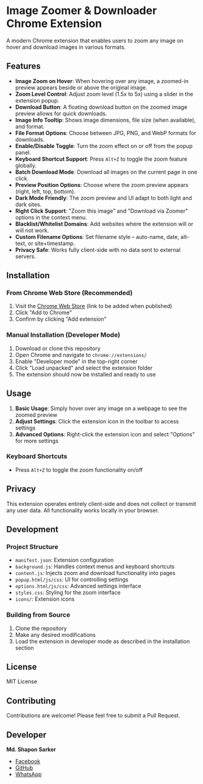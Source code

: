 # Image Zoomer & Downloader Chrome Extension

A modern Chrome extension that enables users to zoom any image on hover and download images in various formats.

## Features

- **Image Zoom on Hover**: When hovering over any image, a zoomed-in preview appears beside or above the original image.
- **Zoom Level Control**: Adjust zoom level (1.5x to 5x) using a slider in the extension popup.
- **Download Button**: A floating download button on the zoomed image preview allows for quick downloads.
- **Image Info Tooltip**: Shows image dimensions, file size (when available), and format.
- **File Format Options**: Choose between JPG, PNG, and WebP formats for downloads.
- **Enable/Disable Toggle**: Turn the zoom effect on or off from the popup panel.
- **Keyboard Shortcut Support**: Press `Alt+Z` to toggle the zoom feature globally.
- **Batch Download Mode**: Download all images on the current page in one click.
- **Preview Position Options**: Choose where the zoom preview appears (right, left, top, bottom).
- **Dark Mode Friendly**: The zoom preview and UI adapt to both light and dark sites.
- **Right Click Support**: "Zoom this image" and "Download via Zoomer" options in the context menu.
- **Blacklist/Whitelist Domains**: Add websites where the extension will or will not work.
- **Custom Filename Options**: Set filename style – auto-name, date, alt-text, or site+timestamp.
- **Privacy Safe**: Works fully client-side with no data sent to external servers.

## Installation

### From Chrome Web Store (Recommended)

1. Visit the [Chrome Web Store](https://chrome.google.com/webstore) (link to be added when published)
2. Click "Add to Chrome"
3. Confirm by clicking "Add extension"

### Manual Installation (Developer Mode)

1. Download or clone this repository
2. Open Chrome and navigate to `chrome://extensions/`
3. Enable "Developer mode" in the top-right corner
4. Click "Load unpacked" and select the extension folder
5. The extension should now be installed and ready to use

## Usage

1. **Basic Usage**: Simply hover over any image on a webpage to see the zoomed preview
2. **Adjust Settings**: Click the extension icon in the toolbar to access settings
3. **Advanced Options**: Right-click the extension icon and select "Options" for more settings

### Keyboard Shortcuts

- Press `Alt+Z` to toggle the zoom functionality on/off

## Privacy

This extension operates entirely client-side and does not collect or transmit any user data. All functionality works locally in your browser.

## Development

### Project Structure

- `manifest.json`: Extension configuration
- `background.js`: Handles context menus and keyboard shortcuts
- `content.js`: Injects zoom and download functionality into pages
- `popup.html/js/css`: UI for controlling settings
- `options.html/js/css`: Advanced settings interface
- `styles.css`: Styling for the zoom interface
- `icons/`: Extension icons

### Building from Source

1. Clone the repository
2. Make any desired modifications
3. Load the extension in developer mode as described in the installation section

## License

MIT License

## Contributing

Contributions are welcome! Please feel free to submit a Pull Request.

## Developer

**Md. Shapon Sarker**

- [Facebook](https://www.facebook.com/md.shapan11)
- [GitHub](https://github.com/shapon-sarker/)
- [WhatsApp](https://wa.me/+8801616910136)